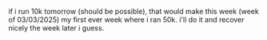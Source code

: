 
if i run 10k tomorrow (should be possible), that would make this week (week of 03/03/2025)
my first ever week where i ran 50k. i'll do it and recover nicely the week later i guess.
